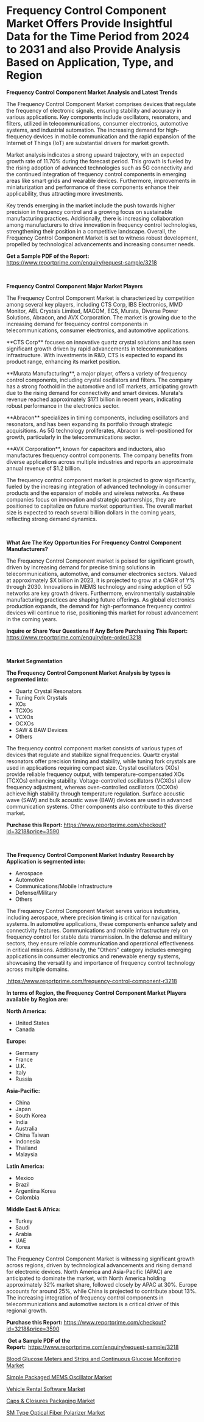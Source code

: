 <p><h1>Frequency Control Component Market Offers Provide Insightful Data for the Time Period from 2024 to 2031 and also Provide Analysis Based on Application, Type, and Region</h1></p><p><strong>Frequency Control Component Market Analysis and Latest Trends</strong></p>
<p><p>The Frequency Control Component Market comprises devices that regulate the frequency of electronic signals, ensuring stability and accuracy in various applications. Key components include oscillators, resonators, and filters, utilized in telecommunications, consumer electronics, automotive systems, and industrial automation. The increasing demand for high-frequency devices in mobile communication and the rapid expansion of the Internet of Things (IoT) are substantial drivers for market growth.</p><p>Market analysis indicates a strong upward trajectory, with an expected growth rate of 11.70% during the forecast period. This growth is fueled by the rising adoption of advanced technologies such as 5G connectivity and the continued integration of frequency control components in emerging areas like smart grids and wearable devices. Furthermore, improvements in miniaturization and performance of these components enhance their applicability, thus attracting more investments. </p><p>Key trends emerging in the market include the push towards higher precision in frequency control and a growing focus on sustainable manufacturing practices. Additionally, there is increasing collaboration among manufacturers to drive innovation in frequency control technologies, strengthening their position in a competitive landscape. Overall, the Frequency Control Component Market is set to witness robust development, propelled by technological advancements and increasing consumer needs.</p></p>
<p><strong>Get a Sample PDF of the Report:&nbsp;</strong> <a href="https://www.reportprime.com/enquiry/request-sample/3218">https://www.reportprime.com/enquiry/request-sample/3218</a></p>
<p>&nbsp;</p>
<p><strong>Frequency Control Component Major Market Players</strong></p>
<p><p>The Frequency Control Component Market is characterized by competition among several key players, including CTS Corp, IBS Electronics, MMD Monitor, AEL Crystals Limited, MACOM, ECS, Murata, Diverse Power Solutions, Abracon, and AVX Corporation. The market is growing due to the increasing demand for frequency control components in telecommunications, consumer electronics, and automotive applications.</p><p>**CTS Corp** focuses on innovative quartz crystal solutions and has seen significant growth driven by rapid advancements in telecommunications infrastructure. With investments in R&D, CTS is expected to expand its product range, enhancing its market position.</p><p>**Murata Manufacturing**, a major player, offers a variety of frequency control components, including crystal oscillators and filters. The company has a strong foothold in the automotive and IoT markets, anticipating growth due to the rising demand for connectivity and smart devices. Murata's revenue reached approximately $17.1 billion in recent years, indicating robust performance in the electronics sector.</p><p>**Abracon** specializes in timing components, including oscillators and resonators, and has been expanding its portfolio through strategic acquisitions. As 5G technology proliferates, Abracon is well-positioned for growth, particularly in the telecommunications sector.</p><p>**AVX Corporation**, known for capacitors and inductors, also manufactures frequency control components. The company benefits from diverse applications across multiple industries and reports an approximate annual revenue of $1.2 billion.</p><p>The frequency control component market is projected to grow significantly, fueled by the increasing integration of advanced technology in consumer products and the expansion of mobile and wireless networks. As these companies focus on innovation and strategic partnerships, they are positioned to capitalize on future market opportunities. The overall market size is expected to reach several billion dollars in the coming years, reflecting strong demand dynamics.</p></p>
<p>&nbsp;</p>
<p><strong>What Are The Key Opportunities For Frequency Control Component Manufacturers?</strong></p>
<p><p>The Frequency Control Component market is poised for significant growth, driven by increasing demand for precise timing solutions in telecommunications, automotive, and consumer electronics sectors. Valued at approximately $X billion in 2023, it is projected to grow at a CAGR of Y% through 2030. Innovations in MEMS technology and rising adoption of 5G networks are key growth drivers. Furthermore, environmentally sustainable manufacturing practices are shaping future offerings. As global electronics production expands, the demand for high-performance frequency control devices will continue to rise, positioning this market for robust advancement in the coming years.</p></p>
<p><strong>Inquire or Share Your Questions If Any Before Purchasing This Report:</strong> <a href="https://www.reportprime.com/enquiry/pre-order/3218">https://www.reportprime.com/enquiry/pre-order/3218</a></p>
<p>&nbsp;</p>
<p><strong>Market Segmentation</strong></p>
<p><strong>The Frequency Control Component Market Analysis by types is segmented into:</strong></p>
<p><ul><li>Quartz Crystal Resonators</li><li>Tuning Fork Crystals</li><li>XOs</li><li>TCXOs</li><li>VCXOs</li><li>OCXOs</li><li>SAW & BAW Devices</li><li>Others</li></ul></p>
<p><p>The frequency control component market consists of various types of devices that regulate and stabilize signal frequencies. Quartz crystal resonators offer precision timing and stability, while tuning fork crystals are used in applications requiring compact size. Crystal oscillators (XOs) provide reliable frequency output, with temperature-compensated XOs (TCXOs) enhancing stability. Voltage-controlled oscillators (VCXOs) allow frequency adjustment, whereas oven-controlled oscillators (OCXOs) achieve high stability through temperature regulation. Surface acoustic wave (SAW) and bulk acoustic wave (BAW) devices are used in advanced communication systems. Other components also contribute to this diverse market.</p></p>
<p><strong>Purchase this Report:&nbsp;</strong><a href="https://www.reportprime.com/checkout?id=3218&price=3590">https://www.reportprime.com/checkout?id=3218&price=3590</a></p>
<p>&nbsp;</p>
<p><strong>The Frequency Control Component Market Industry Research by Application is segmented into:</strong></p>
<p><ul><li>Aerospace</li><li>Automotive</li><li>Communications/Mobile Infrastructure</li><li>Defense/Military</li><li>Others</li></ul></p>
<p><p>The Frequency Control Component Market serves various industries, including aerospace, where precision timing is critical for navigation systems. In automotive applications, these components enhance safety and connectivity features. Communications and mobile infrastructure rely on frequency control for stable data transmission. In the defense and military sectors, they ensure reliable communication and operational effectiveness in critical missions. Additionally, the "Others" category includes emerging applications in consumer electronics and renewable energy systems, showcasing the versatility and importance of frequency control technology across multiple domains.</p></p>
<p><a href="https://www.reportprime.com/frequency-control-component-r3218">&nbsp;https://www.reportprime.com/frequency-control-component-r3218</a></p>
<p><strong>In terms of Region, the Frequency Control Component Market Players available by Region are:</strong></p>
<p>
    <p> <strong> North America: </strong>
        <ul>
            <li>United States</li>
            <li>Canada</li>
        </ul>
        </p> 
    <p> <strong> Europe: </strong>
        <ul>
            <li>Germany</li>
            <li>France</li>
            <li>U.K.</li>
            <li>Italy</li>
            <li>Russia</li>
        </ul>
        </p> 
    <p> <strong> Asia-Pacific: </strong>
        <ul>
            <li>China</li>
            <li>Japan</li>
            <li>South Korea</li>
            <li>India</li>
            <li>Australia</li>
            <li>China Taiwan</li>
            <li>Indonesia</li>
            <li>Thailand</li>
            <li>Malaysia</li>
        </ul>
        </p> 
    <p> <strong> Latin America: </strong>
        <ul>
            <li>Mexico</li>
            <li>Brazil</li>
            <li>Argentina Korea</li>
            <li>Colombia</li>
        </ul>
        </p> 
    <p> <strong> Middle East & Africa: </strong>
        <ul>
            <li>Turkey</li>
            <li>Saudi</li>
            <li>Arabia</li>
            <li>UAE</li>
            <li>Korea</li>
        </ul>
    </p>
    </p>
<p><p>The Frequency Control Component Market is witnessing significant growth across regions, driven by technological advancements and rising demand for electronic devices. North America and Asia-Pacific (APAC) are anticipated to dominate the market, with North America holding approximately 32% market share, followed closely by APAC at 30%. Europe accounts for around 25%, while China is projected to contribute about 13%. The increasing integration of frequency control components in telecommunications and automotive sectors is a critical driver of this regional growth.</p></p>
<p><strong>Purchase this Report: </strong><a href="https://www.reportprime.com/checkout?id=3218&price=3590">https://www.reportprime.com/checkout?id=3218&price=3590</a></p>
<p>&nbsp;<strong>Get a Sample PDF of the Report:&nbsp;&nbsp;</strong><a href="https://www.reportprime.com/enquiry/request-sample/3218">https://www.reportprime.com/enquiry/request-sample/3218</a></p>
<p><strong></strong></p>
<p><p><a href="https://issuu.com/reportprime-2/docs/blood-glucose-meters-and-strips-and_4c99e58176cd11">Blood Glucose Meters and Strips and Continuous Glucose Monitoring Market</a></p><p><a href="https://github.com/Annahawkins697/Market-Research-Report-List-1/blob/main/simple-packaged-mems-oscillator-market.md">Simple Packaged MEMS Oscillator Market</a></p><p><a href="https://www.linkedin.com/pulse/vehicle-rental-software-market-trends-focusing-insight-tuije?trackingId=FUOjOd9xQ5Ku1JKwRa4VNA%3D%3D">Vehicle Rental Software Market</a></p><p><a href="https://issuu.com/reportprime-2/docs/caps-closures-packaging-market-size_aa4dc56217d837">Caps & Closures Packaging Market</a></p><p><a href="https://github.com/WashimHussain441/Market-Research-Report-List-1/blob/main/sm-type-optical-fiber-polarizer-market.md">SM Type Optical Fiber Polarizer Market</a></p></p>